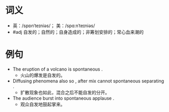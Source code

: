 # 词义
- 英：/spɒnˈteɪniəs/； 美：/spɑːnˈteɪniəs/
- #adj 自发的；自然的；自身造成的；非筹划安排的；常心血来潮的
# 例句
- The eruption of a volcano is spontaneous .
	- 火山的爆发是自发的。
- Diffusing phenomena also so , after mix cannot spontaneous separating .
	- 扩散现象也如此，混合之后不能自发的分开。
- The audience burst into spontaneous applause .
	- 观众自发地鼓起掌来。
